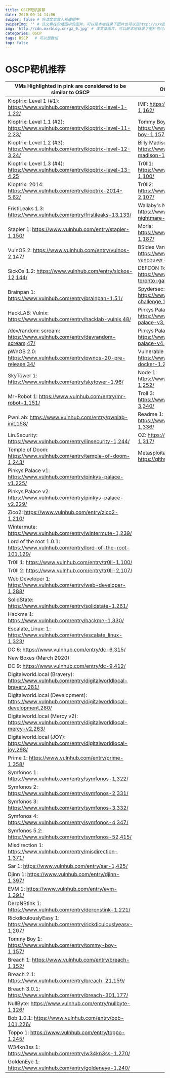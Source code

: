 ```yaml
---
title: OSCP靶机推荐
date: 2020-09-14 14:06
swiper: false # 将改文章放入轮播图中
swiperImg: '' # 该文章在轮播图中的图片，可以是本地目录下图片也可以是http://xxx图片
img: 'http://cdn.mxrblog.cn/gz_9.jpg' # 该文章图片，可以是本地目录下图片也可以是http://xxx图片
categories: OSCP
tags: OSCP   # 可以是数组
top: false
---
```




# OSCP靶机推荐

| VMs Highlighted in pink are considered to be similar to OSCP | Other VM's to check out!                                     |
| ------------------------------------------------------------ | ------------------------------------------------------------ |
| Kioptrix: Level 1 (#1): https://www.vulnhub.com/entry/kioptrix-level-1-1,22/ | IMF: https://www.vulnhub.com/entry/imf-1,162/                |
| Kioptrix: Level 1.1 (#2): https://www.vulnhub.com/entry/kioptrix-level-11-2,23/ | Tommy Boy: https://www.vulnhub.com/entry/tommy-boy-1,157/    |
| Kioptrix: Level 1.2 (#3): https://www.vulnhub.com/entry/kioptrix-level-12-3,24/ | Billy Madison: https://www.vulnhub.com/entry/billy-madison-11,161/ |
| Kioptrix: Level 1.3 (#4): https://www.vulnhub.com/entry/kioptrix-level-13-4,25 | Tr0ll1: https://www.vulnhub.com/entry/tr0ll-1,100/           |
| Kioptrix: 2014: https://www.vulnhub.com/entry/kioptrix-2014-5,62/ | Tr0ll2: https://www.vulnhub.com/entry/tr0ll-2,107/           |
| FristiLeaks 1.3: https://www.vulnhub.com/entry/fristileaks-13,133/ | Wallaby's Nightmare: https://www.vulnhub.com/entry/wallabys-nightmare-v102,176/ |
| Stapler 1: https://www.vulnhub.com/entry/stapler-1,150/      | Moria: https://www.vulnhub.com/entry/moria-1,187/            |
| VulnOS 2: https://www.vulnhub.com/entry/vulnos-2,147/        | BSides Vancouver 2018: https://www.vulnhub.com/entry/bsides-vancouver-2018-workshop,231/ |
| SickOs 1.2: https://www.vulnhub.com/entry/sickos-12,144/     | DEFCON Toronto Galahad: https://www.vulnhub.com/entry/defcon-toronto-galahad,194/ |
| Brainpan 1: https://www.vulnhub.com/entry/brainpan-1,51/     | Spydersec: https://www.vulnhub.com/entry/spydersec-challenge,128/ |
| HackLAB: Vulnix: https://www.vulnhub.com/entry/hacklab-vulnix,48/ | Pinkys Palace v3: https://www.vulnhub.com/entry/pinkys-palace-v3,237/ |
| /dev/random: scream: https://www.vulnhub.com/entry/devrandom-scream,47/ | Pinkys Palace v4: https://www.vulnhub.com/entry/pinkys-palace-v4,265/ |
| pWnOS 2.0: https://www.vulnhub.com/entry/pwnos-20-pre-release,34/ | Vulnerable Docker 1: https://www.vulnhub.com/entry/vulnerable-docker-1,208/ |
| SkyTower 1: https://www.vulnhub.com/entry/skytower-1,96/     | Node 1: https://www.vulnhub.com/entry/node-1,252/            |
| Mr-Robot 1: https://www.vulnhub.com/entry/mr-robot-1,151/    | Troll 3: https://www.vulnhub.com/entry/tr0ll-3,340/          |
| PwnLab: https://www.vulnhub.com/entry/pwnlab-init,158/       | Readme 1: https://www.vulnhub.com/entry/readme-1,336/        |
| Lin.Security: https://www.vulnhub.com/entry/linsecurity-1,244/ | OZ: https://www.vulnhub.com/entry/oz-1,317/                  |
| Temple of Doom: https://www.vulnhub.com/entry/temple-of-doom-1,243/ | Metasploitable 3: https://github.com/rapid7/metasploitable3  |
| Pinkys Palace v1: https://www.vulnhub.com/entry/pinkys-palace-v1,225/ |                                                              |
| Pinkys Palace v2: https://www.vulnhub.com/entry/pinkys-palace-v2,229/ |                                                              |
| Zico2: https://www.vulnhub.com/entry/zico2-1,210/            |                                                              |
| Wintermute: https://www.vulnhub.com/entry/wintermute-1,239/  |                                                              |
| Lord of the root 1.0.1: https://www.vulnhub.com/entry/lord-of-the-root-101,129/ |                                                              |
| Tr0ll 1: https://www.vulnhub.com/entry/tr0ll-1,100/          |                                                              |
| Tr0ll 2: https://www.vulnhub.com/entry/tr0ll-2,107/          |                                                              |
| Web Developer 1: https://www.vulnhub.com/entry/web-developer-1,288/ |                                                              |
| SolidState: https://www.vulnhub.com/entry/solidstate-1,261/  |                                                              |
| Hackme 1: https://www.vulnhub.com/entry/hackme-1,330/        |                                                              |
| Escalate_Linux: 1: https://www.vulnhub.com/entry/escalate_linux-1,323/ |                                                              |
| DC 6: https://www.vulnhub.com/entry/dc-6,315/                |                                                              |
| New Boxes (March 2020):                                      |                                                              |
| DC 9: https://www.vulnhub.com/entry/dc-9,412/                |                                                              |
| Digitalworld.local (Bravery): https://www.vulnhub.com/entry/digitalworldlocal-bravery,281/ |                                                              |
| Digitalworld.local (Development): https://www.vulnhub.com/entry/digitalworldlocal-development,280/ |                                                              |
| Digitalworld.local (Mercy v2): https://www.vulnhub.com/entry/digitalworldlocal-mercy-v2,263/ |                                                              |
| Digitalworld.local (JOY): https://www.vulnhub.com/entry/digitalworldlocal-joy,298/ |                                                              |
| Prime 1: https://www.vulnhub.com/entry/prime-1,358/          |                                                              |
| Symfonos 1: https://www.vulnhub.com/entry/symfonos-1,322/    |                                                              |
| Symfonos 2: https://www.vulnhub.com/entry/symfonos-2,331/    |                                                              |
| Symfonos 3: https://www.vulnhub.com/entry/symfonos-3,332/    |                                                              |
| Symfonos 4: https://www.vulnhub.com/entry/symfonos-4,347/    |                                                              |
| Symfonos 5.2: https://www.vulnhub.com/entry/symfonos-52,415/ |                                                              |
| Misdirection 1: https://www.vulnhub.com/entry/misdirection-1,371/ |                                                              |
| Sar 1: https://www.vulnhub.com/entry/sar-1,425/              |                                                              |
| Djinn 1: https://www.vulnhub.com/entry/djinn-1,397/          |                                                              |
| EVM 1: https://www.vulnhub.com/entry/evm-1,391/              |                                                              |
| DerpNStink 1: https://www.vulnhub.com/entry/derpnstink-1,221/ |                                                              |
| RickdiculouslyEasy 1: https://www.vulnhub.com/entry/rickdiculouslyeasy-1,207/ |                                                              |
| Tommy Boy 1: https://www.vulnhub.com/entry/tommy-boy-1,157/  |                                                              |
| Breach 1: https://www.vulnhub.com/entry/breach-1,152/        |                                                              |
| Breach 2.1: https://www.vulnhub.com/entry/breach-21,159/     |                                                              |
| Breach 3.0.1: https://www.vulnhub.com/entry/breach-301,177/  |                                                              |
| NullByte: https://www.vulnhub.com/entry/nullbyte-1,126/      |                                                              |
| Bob 1.0.1: https://www.vulnhub.com/entry/bob-101,226/        |                                                              |
| Toppo 1: https://www.vulnhub.com/entry/toppo-1,245/          |                                                              |
| W34kn3ss 1: https://www.vulnhub.com/entry/w34kn3ss-1,270/    |                                                              |
| GoldenEye 1: https://www.vulnhub.com/entry/goldeneye-1,240/  |                                                              |